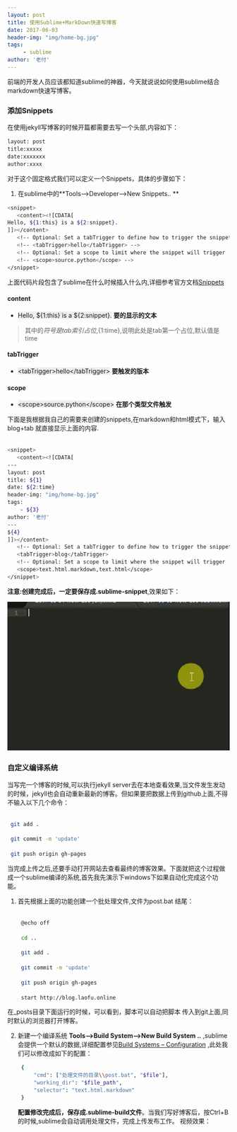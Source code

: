 ```yaml
---
layout: post
title: 使用Sublime+MarkDown快速写博客
date: 2017-06-03
header-img: "img/home-bg.jpg"
tags:
     - sublime
author: '老付'
---
```


前端的开发人员应该都知道sublime的神器，今天就说说如何使用sublime结合markdown快速写博客。


### 添加Snippets    

  在使用jekyll写博客的时候开篇都需要去写一个头部,内容如下：     

  ``` bash
 layout: post 
 title:xxxxx     
 date:xxxxxxx 
 author:xxxx
  ```        	
 对于这个固定格式我们可以定义一个Snippets，具体的步骤如下：      
  
 
 1. 在sublime中的**Tools-->Developer-->New Snippets.. **         

 ``` bash  
 <snippet>
	<content><![CDATA[
Hello, ${1:this} is a ${2:snippet}.
]]></content>
	<!-- Optional: Set a tabTrigger to define how to trigger the snippet -->
	<!-- <tabTrigger>hello</tabTrigger> -->
	<!-- Optional: Set a scope to limit where the snippet will trigger -->
	<!-- <scope>source.python</scope> -->
</snippet>

 ```         
 上面代码片段包含了sublime在什么时候插入什么内,详细参考官方文档[Snippets](http://docs.sublimetext.info/en/latest/extensibility/snippets.html)

#### content
- <span style='background-color:#eee'>Hello, ${1:this} is a ${2:snippet}.</span>  **要的显示的文本**    
> 其中的${}符号是tab索引占位,${1:time},说明此处是tab第一个占位,默认值是time        

#### tabTrigger

- <span style='background-color:#eee'>\<tabTrigger\>hello\</tabTrigger\></span>  **要触发的版本**   
####  scope

- <span style='background-color:#eee'>\<scope\>source.python</scope\></span>   **在那个类型文件触发**  		


下面是我根据我自己的需要来创建的snippets,在markdown和html模式下，输入blog+tab 就直接显示上面的内容.    

 ```    bash     

 <snippet>
	<content><![CDATA[
---
layout: post
title: ${1}  
date: ${2:time} 
header-img: "img/home-bg.jpg"
tags:
     - ${3}
author: '老付'     
---
${4}    
]]></content>
	<!-- Optional: Set a tabTrigger to define how to trigger the snippet -->
	<tabTrigger>blog</tabTrigger>
	<!-- Optional: Set a scope to limit where the snippet will trigger -->
	<scope>text.html.markdown,text.html</scope>
</snippet>
 
 ```       
**注意:创建完成后，一定要保存成.sublime-snippet**,效果如下：   

![blog](/img/assets/blog.gif)

### 自定义编译系统		

当写完一个博客的时候,可以执行jekyll server去在本地查看效果,当文件发生发动的时候，jekyll也会自动重新最新的博客。但如果要把数据上传到github上面,不得不输入以下几个命令：

 ``` bash    

  git add .

  git commit -m 'update'   

  git push origin gh-pages

 ```     
当完成上传之后,还要手动打开网站去查看最终的博客效果。下面就把这个过程做成一个sublime编译的系统,首先我先演示下windows下如果自动化完成这个功能。     


 1. 首先根据上面的功能创建一个批处理文件,文件为post.bat 结尾：

	  ``` bash   

	   @echo off       

	   cd ..  

	   git add . 

	   git commit -m 'update'

	   git push origin gh-pages  

	   start http://blog.laofu.online

	 ```      
 在_posts目录下面运行的时候，可以看到，脚本可以自动把脚本 传入到git上面,同时默认的浏览器打开博客。 

 2. 新建一个编译系统 **Tools-->Build System-->New Build System ..**  ,sublime会提供一个默认的数据,详细配置参见[Build Systems – Configuration](http://docs.sublimetext.info/en/latest/reference/build_systems/configuration.html?highlight=build%20System)  ,此处我们可以修改成如下的配置：

	 ``` bash
	  {
	      "cmd": ["处理文件的目录\\post.bat", "$file"],
	      "working_dir": "$file_path",
	      "selector": "text.html.markdown"
	  }

	 ```   

 	**配置修改完成后，保存成.sublime-build文件**。当我们写好博客后，按Ctrl+B的时候,sublime会自动调用处理文件，完成上传发布工作。  视频效果：     


 
